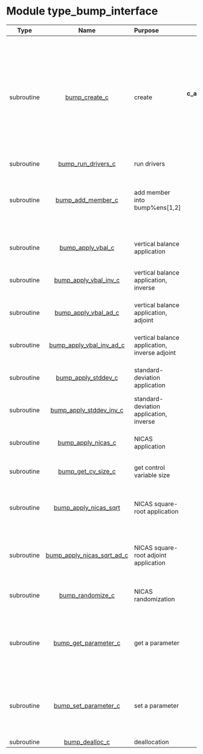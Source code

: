 # Module type_bump_interface

| Type | Name | Purpose | Arguments |     | Type | Intent |
| :--: | :--: | :------ | ----: | :-------- | :--: | :----: |
| subroutine | [bump_create_c](https://github.com/JCSDA/saber/tree/develop/src/saber/bump/type_bump_interface.F90#L36) | create | **key_bump**<br>**c_comm**<br>**c_afunctionspace**<br>**c_afieldset**<br>**c_conf**<br>**c_grid** |  BUMP<br> FCKIT MPI communicator wrapper<br> ATLAS function space<br> ATLAS fieldset containing geometry elements<br> FCKIT configuration<br> FCKIT grid configuration | integer(c_int)<br>type(c_ptr)<br>type(c_ptr)<br>type(c_ptr)<br>type(c_ptr)<br>type(c_ptr) | inout<br>in<br>in<br>in<br>in<br>in |
| subroutine | [bump_run_drivers_c](https://github.com/JCSDA/saber/tree/develop/src/saber/bump/type_bump_interface.F90#L70) | run drivers | **key_bump** |  BUMP | integer(c_int) | in |
| subroutine | [bump_add_member_c](https://github.com/JCSDA/saber/tree/develop/src/saber/bump/type_bump_interface.F90#L95) | add member into bump%ens[1,2] | **key_bump**<br>**c_afieldset**<br>**ie**<br>**iens** |  BUMP<br> ATLAS fieldset pointer<br> Ensemble member index<br> Ensemble index | integer(c_int)<br>type(c_ptr)<br>integer(c_int)<br>integer(c_int) | in<br>in<br>in<br>in |
| subroutine | [bump_apply_vbal_c](https://github.com/JCSDA/saber/tree/develop/src/saber/bump/type_bump_interface.F90#L120) | vertical balance application | **key_bump**<br>**c_afieldset** |  BUMP<br> ATLAS fieldset pointer | integer(c_int)<br>type(c_ptr) | in<br>in |
| subroutine | [bump_apply_vbal_inv_c](https://github.com/JCSDA/saber/tree/develop/src/saber/bump/type_bump_interface.F90#L145) | vertical balance application, inverse | **key_bump**<br>**c_afieldset** |  BUMP<br> ATLAS fieldset pointer | integer(c_int)<br>type(c_ptr) | in<br>in |
| subroutine | [bump_apply_vbal_ad_c](https://github.com/JCSDA/saber/tree/develop/src/saber/bump/type_bump_interface.F90#L170) | vertical balance application, adjoint | **key_bump**<br>**c_afieldset** |  BUMP<br> ATLAS fieldset pointer | integer(c_int)<br>type(c_ptr) | in<br>in |
| subroutine | [bump_apply_vbal_inv_ad_c](https://github.com/JCSDA/saber/tree/develop/src/saber/bump/type_bump_interface.F90#L195) | vertical balance application, inverse adjoint | **key_bump**<br>**c_afieldset** |  BUMP<br> ATLAS fieldset pointer | integer(c_int)<br>type(c_ptr) | in<br>in |
| subroutine | [bump_apply_stddev_c](https://github.com/JCSDA/saber/tree/develop/src/saber/bump/type_bump_interface.F90#L220) | standard-deviation application | **key_bump**<br>**c_afieldset** |  BUMP<br> ATLAS fieldset pointer | integer(c_int)<br>type(c_ptr) | in<br>in |
| subroutine | [bump_apply_stddev_inv_c](https://github.com/JCSDA/saber/tree/develop/src/saber/bump/type_bump_interface.F90#L245) | standard-deviation application, inverse | **key_bump**<br>**c_afieldset** |  BUMP<br> ATLAS fieldset pointer | integer(c_int)<br>type(c_ptr) | in<br>in |
| subroutine | [bump_apply_nicas_c](https://github.com/JCSDA/saber/tree/develop/src/saber/bump/type_bump_interface.F90#L270) | NICAS application | **key_bump**<br>**c_afieldset** |  BUMP<br> ATLAS fieldset pointer | integer(c_int)<br>type(c_ptr) | in<br>in |
| subroutine | [bump_get_cv_size_c](https://github.com/JCSDA/saber/tree/develop/src/saber/bump/type_bump_interface.F90#L295) | get control variable size | **key_bump**<br>**n** |  BUMP<br> Control variable size | integer(c_int)<br>integer(c_int) | in<br>out |
| subroutine | [bump_apply_nicas_sqrt](https://github.com/JCSDA/saber/tree/develop/src/saber/bump/type_bump_interface.F90#L319) | NICAS square-root application | **key_bump**<br>**cv**<br>**c_afieldset** |  BUMP<br> Control variable<br> ATLAS fieldset pointer | integer(c_int)<br>real(c_double)<br>type(c_ptr) | in<br>in<br>in |
| subroutine | [bump_apply_nicas_sqrt_ad_c](https://github.com/JCSDA/saber/tree/develop/src/saber/bump/type_bump_interface.F90#L345) | NICAS square-root adjoint application | **key_bump**<br>**c_afieldset**<br>**cv** |  BUMP<br> ATLAS fieldset pointer<br> Control variable | integer(c_int)<br>type(c_ptr)<br>real(c_double) | in<br>in<br>inout |
| subroutine | [bump_randomize_c](https://github.com/JCSDA/saber/tree/develop/src/saber/bump/type_bump_interface.F90#L370) | NICAS randomization | **key_bump**<br>**c_afieldset** |  BUMP<br> ATLAS fieldset pointer | integer(c_int)<br>type(c_ptr) | in<br>in |
| subroutine | [bump_get_parameter_c](https://github.com/JCSDA/saber/tree/develop/src/saber/bump/type_bump_interface.F90#L397) | get a parameter | **key_bump**<br>**nstr**<br>**cstr**<br>**c_afieldset** |  BUMP<br> Parameter name size<br> Parameter name<br> ATLAS fieldset pointer | integer(c_int)<br>integer(c_int)<br>character(kind=c_char)<br>type(c_ptr) | in<br>in<br>in<br>in |
| subroutine | [bump_set_parameter_c](https://github.com/JCSDA/saber/tree/develop/src/saber/bump/type_bump_interface.F90#L430) | set a parameter | **key_bump**<br>**nstr**<br>**cstr**<br>**c_afieldset** |  BUMP<br> Parameter name size<br> Parameter name<br> ATLAS fieldset pointer | integer(c_int)<br>integer(c_int)<br>character(kind=c_char)<br>type(c_ptr) | in<br>in<br>in<br>in |
| subroutine | [bump_dealloc_c](https://github.com/JCSDA/saber/tree/develop/src/saber/bump/type_bump_interface.F90#L460) | deallocation | **key_bump** |  BUMP | integer(c_int) | inout |
